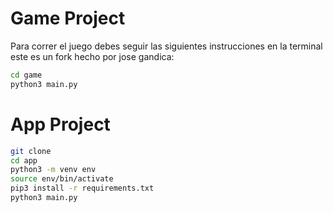 # Game Project

Para correr el juego debes seguir las siguientes instrucciones en la terminal este es un fork hecho por jose gandica:

```sh
cd game
python3 main.py
```


# App Project

```sh
git clone
cd app
python3 -m venv env
source env/bin/activate
pip3 install -r requirements.txt
python3 main.py
```
